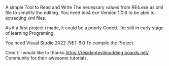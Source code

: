 A simple Tool to Read and Write The necessary values from RE4.exe as xml file to simplify the editing.
You need bio4.exe Version 1.0.6 to be able to extracting xml files.

As it a first project i made, it could be a poorly Coded.
I'm still in early stage of learning Programing.

You need Visual Studio 2022 .NET 6.0  To compile the Project

Credit:
i would like to thanks https://residentevilmodding.boards.net/ 
Community for their awesome tutorials.
